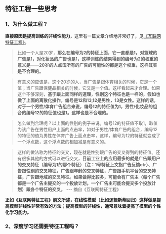 ## 特征工程一些思考

### 1、为什么做工程？
**直接原因是提高训练的非线性能力**，这里有一篇文章介绍地非常好了，见[《互联网特征工程》](https://blog.csdn.net/mytestmy/article/details/19088827)。

> 比如一个人是20岁，**那么在编号为2的特征上面，它一直都是1，对篮球的广告是1，对化妆品的广告也是1，这样训练的结果得到的编号为2的权重的意义是——20岁的人点击所有的广告的可能性的都是这个权重，这样其实是不合理的。**  

>有意义的应该是，这个20岁的人，当广告是跟体育相关的时候，它是一个值；当广告跟保健品相关的时候，它又是一个值。这样看起来才合理。如果这个不够深刻，**基于跟上面同样的道理，性别这个特征也是一样的，假如也做了上面的离散化操作，编号是12和13,12是男性，13是女性。这样的话，对于一个男性/体育广告组合来说，编号12的特征值为1，男性/化妆品的组合的编号12的特征值也是1。这样也是不合理的。**  

>怎么做到合理呢？以上面的性别的例子来说。编号12的特征值不取1，取值为该广告在男性用户上面的点击率，如对于男性/体育广告的组合，编号12的特征的值为男性在体育广告上面点击率，这样，编号为12的特征就变成了一个浮点数，这个浮点数的相加减是有意义的。  

>这样的做法称为特征的交叉，现在就是性别跟广告的交叉得到的特征值。还有很多其他的方式可以进行交叉，**目前工业上的应用最多的就是广告跟用户的交叉特征（编号为1的那个特征）（注：1号特征上文指广告反馈ctr）、广告跟性别的交叉特征，广告跟年龄的交叉特征，广告跟手机平台的交叉特征，广告跟地域的交叉特征。如果做得比较多，可能会有广告主（每个广告都是一个广告主提交的一个投放计划，一个广告主可能会提交多个投放计划）跟各个特征的交叉。**   --- 摘自《互联网特征工程》

**正如《互联网特征工程》前文所述，在线性模型（比如逻辑斯蒂回归）这样做是提高模型非线性非常有效的方法；提高模型的非线性，通常意味着提高了模型的个性化学习能力。**

### 2、深度学习还需要特征工程吗？

